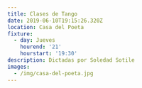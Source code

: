 ```yaml
---
title: Clases de Tango
date: 2019-06-10T19:15:26.320Z
location: Casa del Poeta
fixture:
  - day: Jueves
    hourend: '21'
    hourstart: '19:30'
description: Dictadas por Soledad Sotile
images:
  - /img/casa-del-poeta.jpg
---
```


